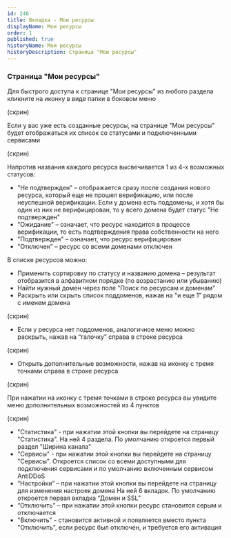 ```yaml
---
id: 246
title: Вкладка - Мои ресурсы
displayName: Мои ресурсы
order: 1
published: true
historyName: Мои ресурсы
historyDescription: Страница "Мои ресурсы"
---
```


### Страница "Мои ресурсы"
Для быстрого доступа к странице "Мои ресурсы" из любого раздела кликните на иконку в виде папки в боковом меню

(скрин)

Если у вас уже есть созданные ресурсы, на странице "Мои ресурсы" будет отображаться их список со статусами и подключенными сервисами

(скрин)

Напротив названия каждого ресурса высвечивается 1 из 4-х возможных статусов:
- "Не подтвержден" – отображается сразу после создания нового ресурса, который еще не прошел верификацию, или после неуспешной верификации. Если у домена есть поддомены, и хотя бы один из них не верифицирован, то у всего домена будет статус "Не подтвержден"
- "Ожидание" – означает, что ресурс находится в процессе верификации, то есть подтверждения права собственности на него
- "Подтвержден" – означает, что ресурс верифицирован
- "Отключен" – ресурс со всеми доменами отключен

В списке ресурсов можно: 
- Применить сортировку по статусу и названию домена – результат отобразится в алфавитном порядке (по возрастанию или убыванию)
- Найти нужный домен через поле "Поиск по ресурсам и доменам"
- Раскрыть или скрыть список поддоменов, нажав на "и еще 1" рядом с именем домена

(скрин)

- Если у ресурса нет поддоменов, аналогичное меню можно раскрыть, нажав на “галочку” справа в строке ресурса

(скрин)

- Открыть дополнительные возможности, нажав на иконку с тремя точками справа в строке ресурса

(скрин)

При нажатии на иконку с тремя точками в строке ресурса вы увидите меню дополнительных возможностей из 4 пунктов

(скрин)

- "Статистика" - при нажатии этой кнопки вы перейдете на страницу "Статистика". На ней 4 раздела. По умолчанию откроется первый раздел "Ширина канала"
- "Сервисы" - при нажатии этой кнопки вы перейдете на страницу "Сервисы". Откроется список со всеми доступными для подключения сервисами и по умолчанию включенным сервисом AntiDDoS
- “Настройки” – при нажатии этой кнопки вы перейдете на страницу для изменения настроек домена На ней 6 вкладок. По умолчанию откроется первая вкладка “Домен и SSL”
- “Отключить” – при нажатии этой кнопки ресурс становится серым и отключается
- "Включить" - становится активной и появляется вместо пункта "Отключить", если ресурс был отключен, и требуется его активация